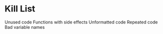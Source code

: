 Kill List
=========
Unused code
Functions with side effects
Unformatted code
Repeated code
Bad variable names
